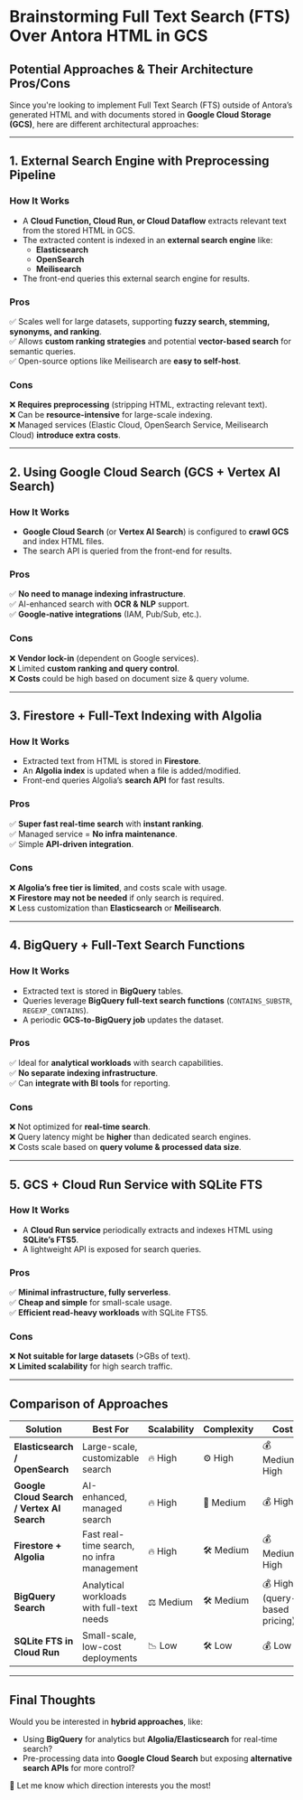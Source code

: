 # **Brainstorming Full Text Search (FTS) Over Antora HTML in GCS**

## **Potential Approaches & Their Architecture Pros/Cons**

Since you're looking to implement Full Text Search (FTS) outside of Antora’s generated HTML and with documents stored in **Google Cloud Storage (GCS)**, here are different architectural approaches:

---

## **1. External Search Engine with Preprocessing Pipeline**
### **How It Works**  
- A **Cloud Function, Cloud Run, or Cloud Dataflow** extracts relevant text from the stored HTML in GCS.  
- The extracted content is indexed in an **external search engine** like:
  - **Elasticsearch**
  - **OpenSearch**
  - **Meilisearch**  
- The front-end queries this external search engine for results.  

### **Pros**  
✅ Scales well for large datasets, supporting **fuzzy search, stemming, synonyms, and ranking**.  
✅ Allows **custom ranking strategies** and potential **vector-based search** for semantic queries.  
✅ Open-source options like Meilisearch are **easy to self-host**.  

### **Cons**  
❌ **Requires preprocessing** (stripping HTML, extracting relevant text).  
❌ Can be **resource-intensive** for large-scale indexing.  
❌ Managed services (Elastic Cloud, OpenSearch Service, Meilisearch Cloud) **introduce extra costs**.  

---

## **2. Using Google Cloud Search (GCS + Vertex AI Search)**
### **How It Works**  
- **Google Cloud Search** (or **Vertex AI Search**) is configured to **crawl GCS** and index HTML files.  
- The search API is queried from the front-end for results.  

### **Pros**  
✅ **No need to manage indexing infrastructure**.  
✅ AI-enhanced search with **OCR & NLP** support.  
✅ **Google-native integrations** (IAM, Pub/Sub, etc.).  

### **Cons**  
❌ **Vendor lock-in** (dependent on Google services).  
❌ Limited **custom ranking and query control**.  
❌ **Costs** could be high based on document size & query volume.  

---

## **3. Firestore + Full-Text Indexing with Algolia**
### **How It Works**  
- Extracted text from HTML is stored in **Firestore**.  
- An **Algolia index** is updated when a file is added/modified.  
- Front-end queries Algolia’s **search API** for fast results.  

### **Pros**  
✅ **Super fast real-time search** with **instant ranking**.  
✅ Managed service = **No infra maintenance**.  
✅ Simple **API-driven integration**.  

### **Cons**  
❌ **Algolia’s free tier is limited**, and costs scale with usage.  
❌ **Firestore may not be needed** if only search is required.  
❌ Less customization than **Elasticsearch** or **Meilisearch**.  

---

## **4. BigQuery + Full-Text Search Functions**
### **How It Works**  
- Extracted text is stored in **BigQuery** tables.  
- Queries leverage **BigQuery full-text search functions** (`CONTAINS_SUBSTR`, `REGEXP_CONTAINS`).  
- A periodic **GCS-to-BigQuery job** updates the dataset.  

### **Pros**  
✅ Ideal for **analytical workloads** with search capabilities.  
✅ **No separate indexing infrastructure**.  
✅ Can **integrate with BI tools** for reporting.  

### **Cons**  
❌ Not optimized for **real-time search**.  
❌ Query latency might be **higher** than dedicated search engines.  
❌ Costs scale based on **query volume & processed data size**.  

---

## **5. GCS + Cloud Run Service with SQLite FTS**
### **How It Works**  
- A **Cloud Run service** periodically extracts and indexes HTML using **SQLite’s FTS5**.  
- A lightweight API is exposed for search queries.  

### **Pros**  
✅ **Minimal infrastructure, fully serverless**.  
✅ **Cheap and simple** for small-scale usage.  
✅ **Efficient read-heavy workloads** with SQLite FTS5.  

### **Cons**  
❌ **Not suitable for large datasets** (>GBs of text).  
❌ **Limited scalability** for high search traffic.  

---

## **Comparison of Approaches**

| **Solution** | **Best For** | **Scalability** | **Complexity** | **Cost** |
|-------------|-------------|-----------------|----------------|----------|
| **Elasticsearch / OpenSearch** | Large-scale, customizable search | 🔥 High | ⚙️ High | 💰 Medium-High |
| **Google Cloud Search / Vertex AI Search** | AI-enhanced, managed search | 🔥 High | 🎯 Medium | 💰 High |
| **Firestore + Algolia** | Fast real-time search, no infra management | 🔥 High | 🛠️ Medium | 💰 Medium-High |
| **BigQuery Search** | Analytical workloads with full-text needs | ⚖️ Medium | 🛠️ Medium | 💰 High (query-based pricing) |
| **SQLite FTS in Cloud Run** | Small-scale, low-cost deployments | 📉 Low | 🛠️ Low | 💰 Low |

---

## **Final Thoughts**
Would you be interested in **hybrid approaches**, like:  
- Using **BigQuery** for analytics but **Algolia/Elasticsearch** for real-time search?  
- Pre-processing data into **Google Cloud Search** but exposing **alternative search APIs** for more control?  

🚀 Let me know which direction interests you the most!
